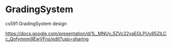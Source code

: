# GradingSystem
cs591 GradingSystem design

https://docs.google.com/presentation/d/1L_MNUy_5ZVc22yaEGLPUv85ZILCc_Qofymnm9EwVFns/edit?usp=sharing

